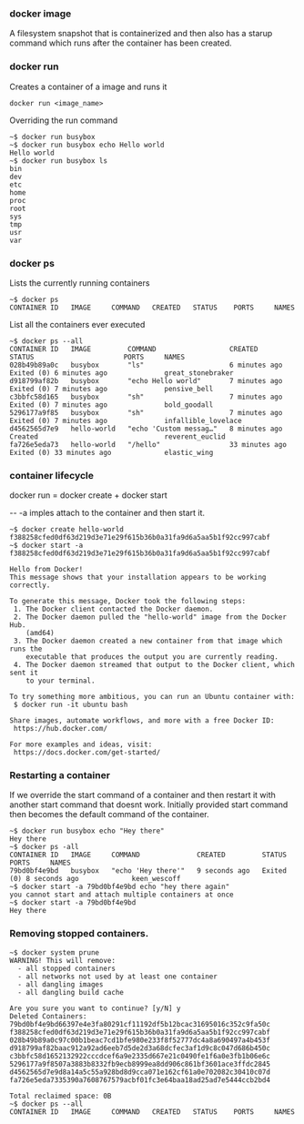 ### docker image

A filesystem snapshot that is containerized and then also has a starup command which runs after
the container has been created.

### docker run

Creates a container of a image and runs it
```
docker run <image_name>
```

Overriding the run command
```
~$ docker run busybox
~$ docker run busybox echo Hello world
Hello world
~$ docker run busybox ls
bin
dev
etc
home
proc
root
sys
tmp
usr
var
```

### docker ps

Lists the currently running containers

```
~$ docker ps
CONTAINER ID   IMAGE     COMMAND   CREATED   STATUS    PORTS     NAMES
```

List all the containers ever executed
```
~$ docker ps --all
CONTAINER ID   IMAGE         COMMAND                  CREATED          STATUS                      PORTS     NAMES
028b49b89a0c   busybox       "ls"                     6 minutes ago    Exited (0) 6 minutes ago              great_stonebraker
d918799af82b   busybox       "echo Hello world"       7 minutes ago    Exited (0) 7 minutes ago              pensive_bell
c3bbfc58d165   busybox       "sh"                     7 minutes ago    Exited (0) 7 minutes ago              bold_goodall
5296177a9f85   busybox       "sh"                     7 minutes ago    Exited (0) 7 minutes ago              infallible_lovelace
d4562565d7e9   hello-world   "echo 'Custom messag…"   8 minutes ago    Created                               reverent_euclid
fa726e5eda73   hello-world   "/hello"                 33 minutes ago   Exited (0) 33 minutes ago             elastic_wing
```

### container lifecycle

docker run = docker create + docker start

-- -a imples attach to the container and then start it.
```
~$ docker create hello-world
f388258cfed0df63d219d3e71e29f615b36b0a31fa9d6a5aa5b1f92cc997cabf
~$ docker start -a f388258cfed0df63d219d3e71e29f615b36b0a31fa9d6a5aa5b1f92cc997cabf

Hello from Docker!
This message shows that your installation appears to be working correctly.

To generate this message, Docker took the following steps:
 1. The Docker client contacted the Docker daemon.
 2. The Docker daemon pulled the "hello-world" image from the Docker Hub.
    (amd64)
 3. The Docker daemon created a new container from that image which runs the
    executable that produces the output you are currently reading.
 4. The Docker daemon streamed that output to the Docker client, which sent it
    to your terminal.

To try something more ambitious, you can run an Ubuntu container with:
 $ docker run -it ubuntu bash

Share images, automate workflows, and more with a free Docker ID:
 https://hub.docker.com/

For more examples and ideas, visit:
 https://docs.docker.com/get-started/
```

### Restarting a container

If we override the start command of a container and then restart it with another start command that doesnt work. Initially provided start command then becomes the default command of the container.
```
~$ docker run busybox echo "Hey there"
Hey there
~$ docker ps -all
CONTAINER ID   IMAGE     COMMAND              CREATED         STATUS                     PORTS     NAMES
79bd0bf4e9bd   busybox   "echo 'Hey there'"   9 seconds ago   Exited (0) 8 seconds ago             keen_wescoff
~$ docker start -a 79bd0bf4e9bd echo "hey there again"
you cannot start and attach multiple containers at once
~$ docker start -a 79bd0bf4e9bd
Hey there
```
### Removing stopped containers.

```
~$ docker system prune
WARNING! This will remove:
  - all stopped containers
  - all networks not used by at least one container
  - all dangling images
  - all dangling build cache

Are you sure you want to continue? [y/N] y
Deleted Containers:
79bd0bf4e9bd66397e4e3fa80291cf11192df5b12bcac31695016c352c9fa50c
f388258cfed0df63d219d3e71e29f615b36b0a31fa9d6a5aa5b1f92cc997cabf
028b49b89a0c97c00b1beac7cd1bfe980e233f8f52777dc4a8a690497a4b453f
d918799af82baac912a92ad6eeb7d5de2d3a68dcfec3af1d9c8c047d686b450c
c3bbfc58d1652132922cccdcef6a9e2335d667e21c0490fe1f6a0e3fb1b06e6c
5296177a9f8507a3883b8332fb9ecb8999ea8dd906c861bf3601ace3ffdc2845
d4562565d7e9d8a14a5c55a928bd8d9cca071e162cf61a0e702082c30410c07d
fa726e5eda7335390a7608767579acbf01fc3e64baa18ad25ad7e5444ccb2bd4

Total reclaimed space: 0B
~$ docker ps --all
CONTAINER ID   IMAGE     COMMAND   CREATED   STATUS    PORTS     NAMES
```
